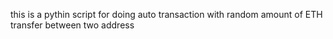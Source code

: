 this is a pythin script for doing auto transaction with random amount of ETH transfer between two address

